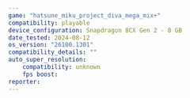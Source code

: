 ```yaml
---
game: "hatsune_miku_project_diva_mega_mix+"
compatibility: playable
device_configuration: Snapdragon 8CX Gen 2 - 8 GB
date_tested: 2024-08-12
os_version: "26100.1301"
compatibility_details: ""
auto_super_resolution:
    compatibility: unknown
    fps boost: 
reporter: 
---
```

